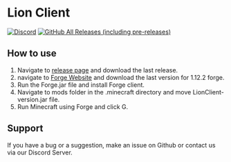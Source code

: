 # Lion Client
[![Discord](https://img.shields.io/discord/733319645347446803?logo=discord&logoColor=brightgreen)](https://discord.gg/xwMUQzw)
[![GitHub All Releases (including pre-releases)](https://img.shields.io/github/downloads/cristiioan/LionClient/total?logo=Github)](https://github.com/cristiioan/LionClient/total)
## How to use
1. Navigate to [release page](https://github.com/cristiioan/LionClient/releases) and download the last release.
2. navigate to [Forge Website](https://files.minecraftforge.net) and download the last version for 1.12.2 forge.
3. Run the Forge.jar file and install Forge client.
4. Navigate to mods folder in the .minecraft directory and move LionClient-version.jar file.
5. Run Minecraft using Forge and click G.
## Support
If you have a bug or a suggestion, make an issue on Github or contact us via our Discord Server.
